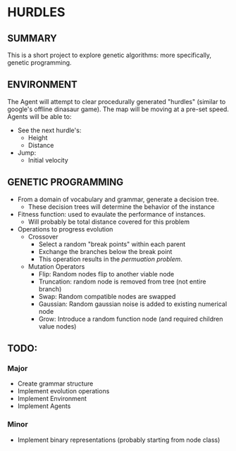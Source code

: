 # HURDLES

## SUMMARY
This is a short project to explore genetic algorithms: more specifically, genetic programming.

## ENVIRONMENT
The Agent will attempt to clear procedurally generated "hurdles" (similar to google's offline dinasaur game).
The map will be moving at a pre-set speed.
Agents will be able to:
* See the next hurdle's:
    * Height
    * Distance
* Jump:
    * Initial velocity
    <!-- * Initial Angle -->

## GENETIC PROGRAMMING
* From a domain of vocabulary and grammar, generate a decision tree.
    * These decision trees will determine the behavior of the instance
* Fitness function: used to evaulate the performance of instances.
    * Will probably be total distance covered for this problem
* Operations to progress evolution
    * Crossover
        * Select a random "break points" within each parent
        * Exchange the branches below the break point
        * This operation results in the *permuation problem*.
    * Mutation Operators
        * Flip: Random nodes flip to another viable node
        * Truncation: random node is removed from tree (not entire branch)
        * Swap: Random compatible nodes are swapped
        * Gaussian: Random gaussian noise is added to existing numerical node
        * Grow: Introduce a random function node (and required children value nodes)

## TODO:
### Major
* Create grammar structure
* Implement evolution operations
* Implement Environment
* Implement Agents

### Minor
* Implement binary representations (probably starting from node class)

